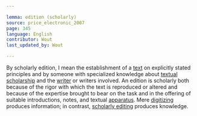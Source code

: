 ```yaml
---

lemma: edition (scholarly)
source: price_electronic_2007
page: 345
language: English
contributor: Wout
last_updated_by: Wout

---
```


By scholarly edition, I mean the establishment of a [text](text.html) on explicitly stated principles and by someone with specialized knowledge about [textual scholarship](textualScholarship.html) and the [writer](writer.html) or writers involved. An edition is scholarly both because of the rigor with which the text is reproduced or altered and because of the expertise brought to bear on the task and in the offering of suitable introductions, notes, and textual [apparatus](apparatusCritical.html). Mere [digitizing](digitization.html) produces information; in contrast, [scholarly editing](editingScholarly.html) produces knowledge.
